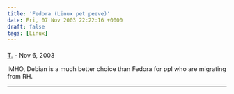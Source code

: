```yaml
---
title: 'Fedora (Linux pet peeve)'
date: Fri, 07 Nov 2003 22:22:16 +0000
draft: false
tags: [Linux]
---
```



#### 
[T.]( "") - <time datetime="2003-11-08 04:06:08">Nov 6, 2003</time>

IMHO, Debian is a much better choice than Fedora for ppl who are migrating from RH.
<hr />
